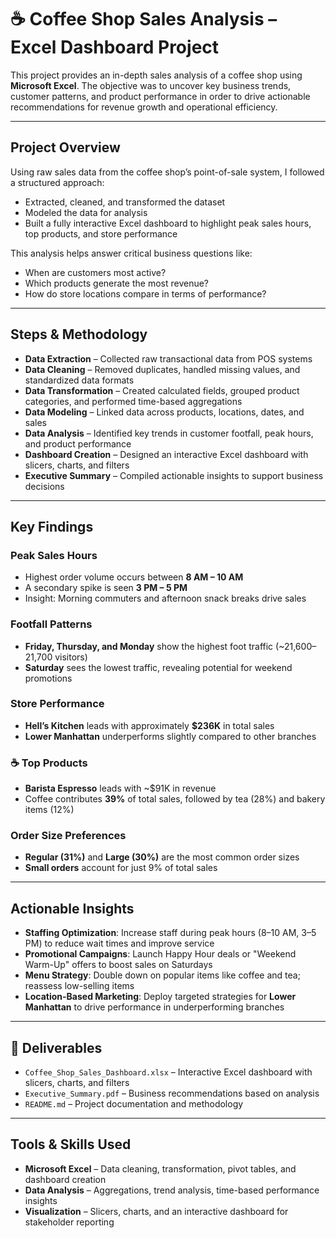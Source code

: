 # ☕ Coffee Shop Sales Analysis – Excel Dashboard Project

This project provides an in-depth sales analysis of a coffee shop using **Microsoft Excel**. The objective was to uncover key business trends, customer patterns, and product performance in order to drive actionable recommendations for revenue growth and operational efficiency.

---

##  Project Overview

Using raw sales data from the coffee shop’s point-of-sale system, I followed a structured approach:
- Extracted, cleaned, and transformed the dataset
- Modeled the data for analysis
- Built a fully interactive Excel dashboard to highlight peak sales hours, top products, and store performance

This analysis helps answer critical business questions like:
- When are customers most active?
- Which products generate the most revenue?
- How do store locations compare in terms of performance?

---

##  Steps & Methodology

- **Data Extraction** – Collected raw transactional data from POS systems
- **Data Cleaning** – Removed duplicates, handled missing values, and standardized data formats
- **Data Transformation** – Created calculated fields, grouped product categories, and performed time-based aggregations
- **Data Modeling** – Linked data across products, locations, dates, and sales
- **Data Analysis** – Identified key trends in customer footfall, peak hours, and product performance
- **Dashboard Creation** – Designed an interactive Excel dashboard with slicers, charts, and filters
- **Executive Summary** – Compiled actionable insights to support business decisions

---

##  Key Findings

###  Peak Sales Hours
- Highest order volume occurs between **8 AM – 10 AM**
- A secondary spike is seen **3 PM – 5 PM**
-  Insight: Morning commuters and afternoon snack breaks drive sales

###  Footfall Patterns
- **Friday, Thursday, and Monday** show the highest foot traffic (~21,600–21,700 visitors)
- **Saturday** sees the lowest traffic, revealing potential for weekend promotions

###  Store Performance
- **Hell’s Kitchen** leads with approximately **$236K** in total sales
- **Lower Manhattan** underperforms slightly compared to other branches

### ☕ Top Products
- **Barista Espresso** leads with ~$91K in revenue  
- Coffee contributes **39%** of total sales, followed by tea (28%) and bakery items (12%)

###  Order Size Preferences
- **Regular (31%)** and **Large (30%)** are the most common order sizes  
- **Small orders** account for just 9% of total sales

---

##  Actionable Insights

- **Staffing Optimization**: Increase staff during peak hours (8–10 AM, 3–5 PM) to reduce wait times and improve service
- **Promotional Campaigns**: Launch Happy Hour deals or "Weekend Warm-Up" offers to boost sales on Saturdays
- **Menu Strategy**: Double down on popular items like coffee and tea; reassess low-selling items
- **Location-Based Marketing**: Deploy targeted strategies for **Lower Manhattan** to drive performance in underperforming branches

---

## 📂 Deliverables

- `Coffee_Shop_Sales_Dashboard.xlsx` – Interactive Excel dashboard with slicers, charts, and filters  
- `Executive_Summary.pdf` – Business recommendations based on analysis  
- `README.md` – Project documentation and methodology

---

##  Tools & Skills Used

- **Microsoft Excel** – Data cleaning, transformation, pivot tables, and dashboard creation  
- **Data Analysis** – Aggregations, trend analysis, time-based performance insights  
- **Visualization** – Slicers, charts, and an interactive dashboard for stakeholder reporting
